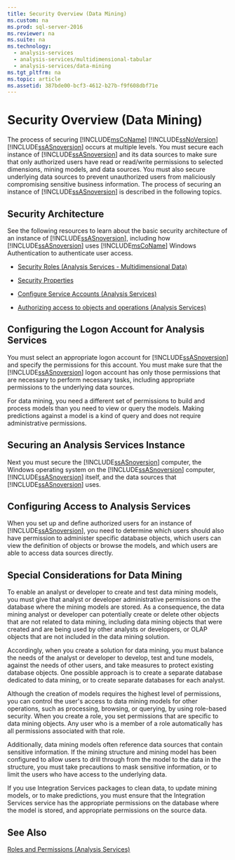 ```yaml
---
title: Security Overview (Data Mining)
ms.custom: na
ms.prod: sql-server-2016
ms.reviewer: na
ms.suite: na
ms.technology: 
  - analysis-services
  - analysis-services/multidimensional-tabular
  - analysis-services/data-mining
ms.tgt_pltfrm: na
ms.topic: article
ms.assetid: 387bde00-bcf3-4612-b27b-f9f608dbf71e
---
```

# Security Overview (Data Mining)
  The process of securing [!INCLUDE[msCoName](../../Token/Other/msCoName_md.md)] [!INCLUDE[ssNoVersion](../../Token/Other/ssNoVersion_md.md)] [!INCLUDE[ssASnoversion](../../Token/Other/ssASnoversion_md.md)] occurs at multiple levels. You must secure each instance of [!INCLUDE[ssASnoversion](../../Token/Other/ssASnoversion_md.md)] and its data sources to make sure that only authorized users have read or read\/write permissions to selected dimensions, mining models, and data sources. You must also secure underlying data sources to prevent unauthorized users from maliciously compromising sensitive business information. The process of securing an instance of [!INCLUDE[ssASnoversion](../../Token/Other/ssASnoversion_md.md)] is described in the following topics.  
  
##  <a name="bkmk_Architecture"></a> Security Architecture  
 See the following resources to learn about the basic security architecture of an instance of [!INCLUDE[ssASnoversion](../../Token/Other/ssASnoversion_md.md)], including how [!INCLUDE[ssASnoversion](../../Token/Other/ssASnoversion_md.md)] uses [!INCLUDE[msCoName](../../Token/Other/msCoName_md.md)] Windows Authentication to authenticate user access.  
  
-   [Security Roles  &#40;Analysis Services - Multidimensional Data&#41;](../Topic/Security%20Roles%20%20\(Analysis%20Services%20-%20Multidimensional%20Data\).md)  
  
-   [Security Properties](../../Topics/TopicNameNotContainA/Security-Properties.md)  
  
-   [Configure Service Accounts &#40;Analysis Services&#41;](../../Topics/TopicNameNotContainA/Configure-Service-Accounts--Analysis-Services-.md)  
  
-   [Authorizing access to objects and operations &#40;Analysis Services&#41;](../../Topics/TopicNameNotContainA/Authorizing-access-to-objects-and-operations--Analysis-Services-.md)  
  
##  <a name="bkmk_Logon"></a> Configuring the Logon Account for Analysis Services  
 You must select an appropriate logon account for [!INCLUDE[ssASnoversion](../../Token/Other/ssASnoversion_md.md)] and specify the permissions for this account. You must make sure that the [!INCLUDE[ssASnoversion](../../Token/Other/ssASnoversion_md.md)] logon account has only those permissions that are necessary to perform necessary tasks, including appropriate permissions to the underlying data sources.  
  
 For data mining, you need a different set of permissions to build and process models than you need to view or query the models. Making predictions against a model is a kind of query and does not require administrative permissions.  
  
##  <a name="bkmk_Instance"></a> Securing an Analysis Services Instance  
 Next you must secure the [!INCLUDE[ssASnoversion](../../Token/Other/ssASnoversion_md.md)] computer, the Windows operating system on the [!INCLUDE[ssASnoversion](../../Token/Other/ssASnoversion_md.md)] computer, [!INCLUDE[ssASnoversion](../../Token/Other/ssASnoversion_md.md)] itself, and the data sources that [!INCLUDE[ssASnoversion](../../Token/Other/ssASnoversion_md.md)] uses.  
  
##  <a name="bkmk_Access"></a> Configuring Access to Analysis Services  
 When you set up and define authorized users for an instance of [!INCLUDE[ssASnoversion](../../Token/Other/ssASnoversion_md.md)], you need to determine which users should also have permission to administer specific database objects, which users can view the definition of objects or browse the models, and which users are able to access data sources directly.  
  
##  <a name="bkmk_DMspecial"></a> Special Considerations for Data Mining  
 To enable an analyst or developer to create and test data mining models, you must give that analyst or developer administrative permissions on the database where the mining models are stored. As a consequence, the data mining analyst or developer can potentially create or delete other objects that are not related to data mining, including data mining objects that were created and are being used by other analysts or developers, or OLAP objects that are not included in the data mining solution.  
  
 Accordingly, when you create a solution for data mining, you must balance the needs of the analyst or developer to develop, test and tune models, against the needs of other users, and take measures to protect existing database objects. One possible approach is to create a separate database dedicated to data mining, or to create separate databases for each analyst.  
  
 Although the creation of models requires the highest level of permissions, you can control the user's access to data mining models for other operations, such as processing, browsing, or querying, by using role\-based security. When you create a role, you set permissions that are specific to data mining objects. Any user who is a member of a role automatically has all permissions associated with that role.  
  
 Additionally, data mining models often reference data sources that contain sensitive information. If the mining structure and mining model has been configured to allow users to drill through from the model to the data in the structure, you must take precautions to mask sensitive information, or to limit the users who have access to the underlying data.  
  
 If you use Integration Services packages to clean data, to update mining models, or to make predictions, you must ensure that the Integration Services service has the appropriate permissions on the database where the model is stored, and appropriate permissions on the source data.  
  
## See Also  
 [Roles and Permissions &#40;Analysis Services&#41;](../../Topics/TopicNameNotContainA/Roles-and-Permissions--Analysis-Services-.md)  
  
  